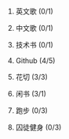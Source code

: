 #

1. 英文歌 (0/1)

1. 中文歌 (0/1)

1. 技术书 (0/1)

1. Github (4/5)

1. 花切 (3/3)

1. 闲书 (3/1)

1. 跑步 (0/3)

1. 囚徒健身 (0/3)